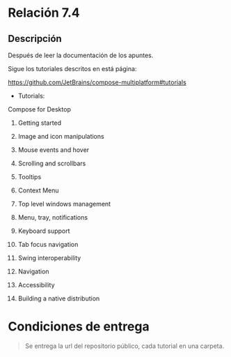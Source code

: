 # Relación 7.4


## Descripción

Después de leer la documentación de los apuntes.

Sigue los tutoriales descritos en está página:

<url>https://github.com/JetBrains/compose-multiplatform#tutorials</url>


* Tutorials: 

Compose for Desktop

1. Getting started

2. Image and icon manipulations

3. Mouse events and hover

4. Scrolling and scrollbars

5. Tooltips

6. Context Menu

7. Top level windows management

8. Menu, tray, notifications

9. Keyboard support

10. Tab focus navigation

11. Swing interoperability

12. Navigation

13. Accessibility

14. Building a native distribution

# Condiciones de entrega

> Se entrega la url del repositorio público, cada tutorial en una carpeta. 